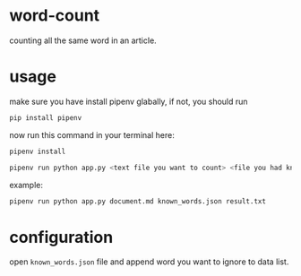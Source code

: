 # word-count

counting all the same word in an article.

# usage

make sure you have install pipenv glabally, if not, you should run

```bash
pip install pipenv
```

now run this command in your terminal here:

```bash
pipenv install
```

```bash
pipenv run python app.py <text file you want to count> <file you had known words> <result file>
```

example:

```bash
pipenv run python app.py document.md known_words.json result.txt
```

# configuration

open `known_words.json` file and append word you want to ignore to data list.

